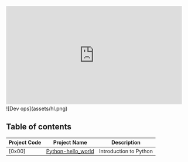 <div style="width:480px"><iframe allow="fullscreen" frameBorder="0" height="270" src="https://giphy.com/embed/16bishkovqEjZPmSEe/video" width="480"></iframe></div>
![Dev ops](assets/hl.png)

## Table of contents
Project Code | Project Name | Description
-----|------ | -----------
[0x00] | [Python-hello_world](./0x00-python-hello_world ) | Introduction to Python
